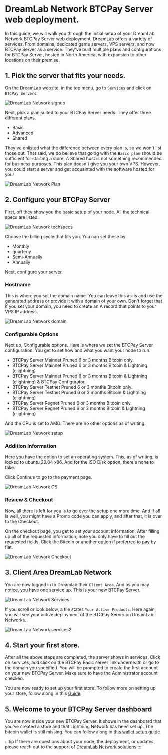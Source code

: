 # DreamLab Network BTCPay Server web deployment.

In this guide, we will walk you through the initial setup of your DreamLab Network BTCPay Server web deployment. 
DreamLab offers a variety of services. From domains, dedicated game servers, VPS servers, and now BTCPay Server as a service. 
They've built multiple plans and configurations for BTCPay Server, hosted in North America, with expansion to other locations on their premise. 

## 1. Pick the server that fits your needs.

On the DreamLab website, in the top menu, go to `Services` and click on `BTCPay Servers`.

![DreamLab Network signup](../img/Dreamlab/btcpaydreamlab8.jpg "DreamLab Network signup")

Next, pick a plan suited to your BTCPay Server needs. 
They offer three different plans.  

* Basic 
* Advanced 
* Shared 

They've enlisted what the difference between every plan is, so we won't list those out. 
That said, we do believe that going with the `Basic plan` should be sufficient for starting a store. 
A Shared host is not something recommended for business purposes. This plan doesn't give you your own VPS. However, you could start a server and get acquainted with the software hosted for you! 

![DreamLab Network Plan](../img/Dreamlab/btcpaydreamlab9.jpg "DreamLab Network plan")

## 2. Configure your BTCPay Server

First, off they show you the basic setup of your node. 
All the technical specs are listed. 

![DreamLab Network techspecs](../img/Dreamlab/btcpaydreamlab11.jpg "DreamLab Network specs")

Choose the billing cycle that fits you. 
You can set these by 

* Monthly 
* quarterly 
* Semi-Annually 
* Annually 

Next, configure your server.

### Hostname 

This is where you set the domain name. You can leave this as-is and use the generated address or provide it with a domain of your own. 
Don't forget that if you set your domain, you need to create an A record that points to your VPS IP address. 

![DreamLab Network domain](../img/Dreamlab/btcpaydreamlab12.jpg "DreamLab Network domain")

### Configurable Options

Next up, Configurable options. Here is where we set the BTCPay Server configuration. You get to set how and what you want your node to run.

* BTCPay Server Mainnet Pruned 6 or 3 months Bitcoin only.
* BTCPay Server Mainnet Pruned 6 or 3 months Bitcoin & Lightning (clightning)
* BTCPay Server Mainnet Pruned 6 or 3 months Bitcoin & Lightning (clightning) & BTCPay Configurator.
* BTCPay Server Testnet Pruned 6 or 3 months Bitcoin only.
* BTCPay Server Testnet Pruned 6 or 3 months Bitcoin & Lightning (clightning)
* BTCPay Server Regnet Pruned 6 or 3 months Bitcoin only.
* BTCPay Server Regnet Pruned 6 or 3 months Bitcoin & Lightning (clightning)

And the CPU is set to AMD. There are no other options as of writing. 

![DreamLab Network setup](../img/Dreamlab/configureserver.png "DreamLab Network setup")


### Addition Information 

Here you have the option to set an operating system. 
This, as of writing, is locked to ubuntu 20.04 x86. 
And for the ISO Disk option, there's none to take. 

Click Continue to go to the payment page. 

![DreamLab Network OS](../img/Dreamlab/btcpaydreamlab15.jpg "DreamLab Network OS")

### Review & Checkout

Now, all there is left for you is to go over the setup one more time. 
And if all is well, you might have a Promo code you can apply, and after that, it is over to the Checkout. 

On the checkout page, you get to set your account information. 
After filling up all of the requested information, note you only have to fill out the requested fields. 
Click the Bitcoin or another option if preferred to pay by fiat. 

![DreamLab Network Checkout](../img/Dreamlab/btcpaydreamlab2.jpg "DreamLab Network checkout")

## 3. Client Area DreamLab Network

You are now logged in to Dreamlab their `Client Area`.
And as you may notice, you have one service up. This is your new BTCPay Server.

![DreamLab Network Services](../img/Dreamlab/btcpaydreamlab4.jpg "DreamLab Network services")

If you scroll or look below, a tile states `Your Active Products`.
Here again, you will see your active deployment of the BTCPay Server on DreamLab Networks. 

![DreamLab Network services2](../img/Dreamlab/btcpaydreamlab19.jpg "DreamLab Network services")

## 4. Start your first store. 

After all the above steps are completed, the server shows in services. 
Click on services, and click on the BTCPay Basic server link underneath or go to the domain you specified. 
You will be prompted to create the first account on your new BTCPay Server. Make sure to have the Administrator account checked.

You are now ready to set up your first store! 
To follow more on setting up your store, follow along in this [Guide](../RegisterAccount.md).

## 5. Welcome to your BTCPay Server dashboard

You are now inside your new BTCPay Server. 
It shows in the dashboard that you've created a store and that Lightning Network has been set up. 
The bitcoin wallet is still missing. You can follow along in [this wallet setup guide](../WalletSetup.md)

:::tip
If there are questions about your node, the deployment, or updates, please reach out to the support of [DreamLab Network solutions](https://dreamlabnetwork.solutions)
:::


